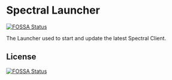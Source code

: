 # Spectral Launcher
[![FOSSA Status](https://app.fossa.com/api/projects/git%2Bgithub.com%2Fspectral-powered%2Flauncher.svg?type=shield)](https://app.fossa.com/projects/git%2Bgithub.com%2Fspectral-powered%2Flauncher?ref=badge_shield)

The Launcher used to start and update the latest Spectral Client.



## License
[![FOSSA Status](https://app.fossa.com/api/projects/git%2Bgithub.com%2Fspectral-powered%2Flauncher.svg?type=large)](https://app.fossa.com/projects/git%2Bgithub.com%2Fspectral-powered%2Flauncher?ref=badge_large)